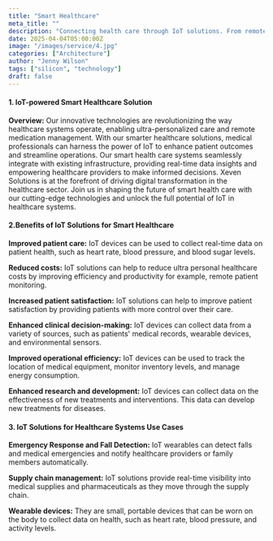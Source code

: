 ```yaml
---
title: "Smart Healthcare"
meta_title: ""
description: "Connecting health care through IoT solutions. From remote patient monitoring to predictive analytics, we empower medical professionals with real-time patient insights."
date: 2025-04-04T05:00:00Z
image: "/images/service/4.jpg"
categories: ["Architecture"]
author: "Jenny Wilson"
tags: ["silicon", "technology"]
draft: false
---
```


#### 1. IoT-powered Smart Healthcare Solution

**Overview:** Our innovative technologies are revolutionizing the way healthcare systems operate, enabling ultra-personalized care and remote medication management. With our smarter healthcare solutions, medical professionals can harness the power of IoT to enhance patient outcomes and streamline operations. Our smart health care systems seamlessly integrate with existing infrastructure, providing real-time data insights and empowering healthcare providers to make informed decisions. Xeven Solutions is at the forefront of driving digital transformation in the healthcare sector. Join us in shaping the future of smart health care with our cutting-edge technologies and unlock the full potential of IoT in healthcare systems.

#### 2.Benefits of IoT Solutions for Smart Healthcare

**Improved patient care:** IoT devices can be used to collect real-time data on patient health, such as heart rate, blood pressure, and blood sugar levels.

**Reduced costs:** IoT solutions can help to reduce ultra personal healthcare costs by improving efficiency and productivity for example, remote patient monitoring.

**Increased patient satisfaction:** IoT solutions can help to improve patient satisfaction by providing patients with more control over their care.

**Enhanced clinical decision-making:** IoT devices can collect data from a variety of sources, such as patients' medical records, wearable devices, and environmental sensors.

**Improved operational efficiency:** IoT devices can be used to track the location of medical equipment, monitor inventory levels, and manage energy consumption.

**Enhanced research and development:** IoT devices can collect data on the effectiveness of new treatments and interventions. This data can develop new treatments for diseases.

#### 3. IoT Solutions for Healthcare Systems Use Cases

**Emergency Response and Fall Detection:** IoT wearables can detect falls and medical emergencies and notify healthcare providers or family members automatically.

**Supply chain management:** IoT solutions provide real-time visibility into medical supplies and pharmaceuticals as they move through the supply chain.

**Wearable devices:** They are small, portable devices that can be worn on the body to collect data on health, such as heart rate, blood pressure, and activity levels.
